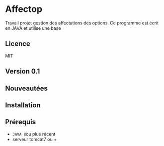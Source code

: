 # Affectop
Travail projet gestion des affectations des options.
Ce programme est écrit en JAVA et utilise une base 

## Licence
MIT
## Version 0.1

## Nouveautées


## Installation

## Prérequis
- `JAVA 8`ou plus récent
- serveur tomcat7 ou +
